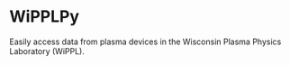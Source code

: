 # WiPPLPy

Easily access data from plasma devices in the Wisconsin Plasma Physics Laboratory (WiPPL).
